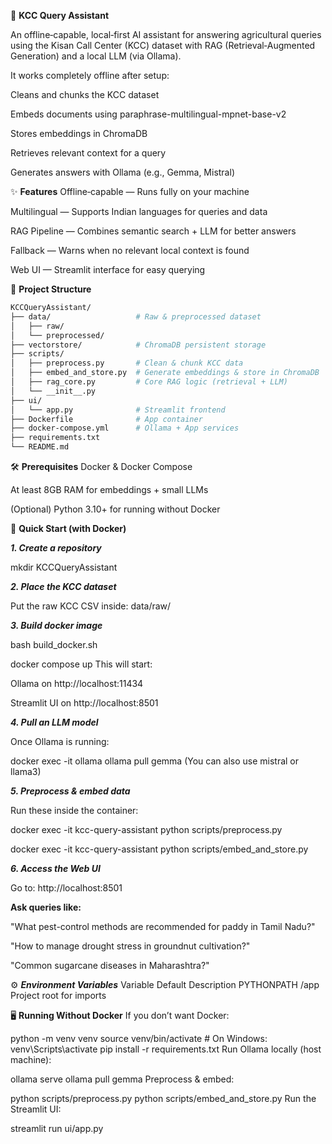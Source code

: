 
🌾 **KCC Query Assistant**

An offline‑capable, local‑first AI assistant for answering agricultural queries using the Kisan Call Center (KCC) dataset with RAG (Retrieval‑Augmented Generation) and a local LLM (via Ollama).

It works completely offline after setup:

Cleans and chunks the KCC dataset

Embeds documents using paraphrase-multilingual-mpnet-base-v2

Stores embeddings in ChromaDB

Retrieves relevant context for a query

Generates answers with Ollama (e.g., Gemma, Mistral)

✨ **Features**
Offline‑capable — Runs fully on your machine

Multilingual — Supports Indian languages for queries and data

RAG Pipeline — Combines semantic search + LLM for better answers

Fallback — Warns when no relevant local context is found

Web UI — Streamlit interface for easy querying

📂 **Project Structure**
```bash
KCCQueryAssistant/
├── data/                   # Raw & preprocessed dataset
│   ├── raw/
│   └── preprocessed/
├── vectorstore/            # ChromaDB persistent storage
├── scripts/
│   ├── preprocess.py       # Clean & chunk KCC data
│   ├── embed_and_store.py  # Generate embeddings & store in ChromaDB
│   ├── rag_core.py         # Core RAG logic (retrieval + LLM)
│   └── __init__.py
├── ui/
│   └── app.py              # Streamlit frontend
├── Dockerfile              # App container
├── docker-compose.yml      # Ollama + App services
├── requirements.txt
└── README.md
```

🛠️ **Prerequisites**
Docker & Docker Compose

At least 8GB RAM for embeddings + small LLMs

(Optional) Python 3.10+ for running without Docker

🚀 **Quick Start (with Docker)**

***1. Create a repository***

mkdir KCCQueryAssistant

***2. Place the KCC dataset***

Put the raw KCC CSV inside:
data/raw/

***3. Build docker image***

bash build_docker.sh

docker compose up
This will start:

Ollama on http://localhost:11434

Streamlit UI on http://localhost:8501

***4. Pull an LLM model***

Once Ollama is running:

docker exec -it ollama ollama pull gemma
(You can also use mistral or llama3)

***5. Preprocess & embed data***

Run these inside the container:

docker exec -it kcc-query-assistant python scripts/preprocess.py

docker exec -it kcc-query-assistant python scripts/embed_and_store.py

***6. Access the Web UI***

Go to: http://localhost:8501

**Ask queries like:**

"What pest-control methods are recommended for paddy in Tamil Nadu?"

"How to manage drought stress in groundnut cultivation?"

"Common sugarcane diseases in Maharashtra?"

⚙️ ***Environment Variables***
Variable	Default	Description
PYTHONPATH	/app	Project root for imports

🖥️ **Running Without Docker**
If you don’t want Docker:

python -m venv venv
source venv/bin/activate   # On Windows: venv\Scripts\activate
pip install -r requirements.txt
Run Ollama locally (host machine):

ollama serve
ollama pull gemma
Preprocess & embed:

python scripts/preprocess.py
python scripts/embed_and_store.py
Run the Streamlit UI:


streamlit run ui/app.py
